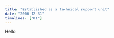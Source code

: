 ```yaml
---
title: "Established as a technical support unit"
date: "2006-12-31"
timelines: ["01"]
---
```


Hello
